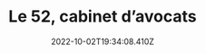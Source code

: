 ---
layout: blocks
date: 2022-10-02T19:34:08.410Z
title: Le 52, cabinet d’avocats
description: Cabinet exclusivement dédié à la défense pénale à Paris
image: /images/uploads/logo-le52.svg
hero:
  title: "Étude de cas : Le 52, Migration d’un site Wordpress vers Lawyerify"
blocks:
  - name: editorial
    title: Quelques mots sur le cabinet
    text: « Le 52 », cité rue Richelieu à Paris, est un cabinet exclusivement dédié à la défense pénale, il est composé de 4 avocats associés, tous formés aux côtés de pénalistes de renom et animés d’une passion commune pour la défense.
  - name: blockquote
    quote: A well-known quote, contained in a blockquote element.
    author:
      name: Me Joseph Hazan
      company: Cabinet d’avocats Le 52
      image: /images/uploads/joseph-hazan.jpg
  - name: editorial
    title: Analyse Google Lighthouse
    text: Google Lighthouse est un outil open source et automatisé permettant de mesurer la qualité des pages Web. 
    image: /images/uploads/le52-lighthouse.png
  - name: cta
    cta:
      text: Découvrez le site web
      url: https://www.le52-avocats.com/
---
